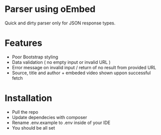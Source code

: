 # Parser using oEmbed

Quick and dirty parser only for JSON response types.

# Features

- Poor Bootstrap styling
- Data validation ( no empty input or invalid URL )
- Error message on invalid input / return of no result from provided URL
- Source, title and author + embeded video shown uppon successful fetch

# Installation

- Pull the repo
- Update dependecies with composer
- Rename .env.example to .env inside of your IDE
- You should be all set
